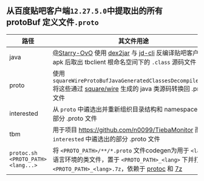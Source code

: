 ## 从百度贴吧客户端`12.27.5.0`中提取出的所有 protoBuf 定义文件`.proto`

|路径|其文件用途|
|---|---|
|java|[@Starry-OvO](https://github.com/Starry-OvO) 使用 [dex2jar](https://github.com/ThexXTURBOXx/dex2jar) 与 [jd-cli](https://github.com/intoolswetrust/jd-cli) 反编译贴吧客户端 apk 后取出 tbclient 根命名空间下的 `.class` 源码文件|
|proto|使用 `squareWireProtoBufJavaGeneratedClassesDecompiler.php` 将这些通过 [square/wire](https://github.com/square/wire) 生成的 java 类源码转换回 .proto 文件|
|interested|从 `proto` 中遴选出并重新组织目录结构和 namespace了 的部分 .proto 文件|
|tbm|用于项目 https://github.com/n0099/TiebaMonitor 而从 `interested` 中遴选出的部分 .proto 文件|
|`protoc.sh <PROTO_PATH> <lang...>`|将 `<PROTO_PATH>/**/*.proto` 文件codegen为用于 `<lang>` 语言环境的类文件，置于 `<PROTO_PATH>_<lang>` 下并打包为 `<PROTO_PATH>_<lang>.7z`，依赖于 [protoc](https://github.com/protocolbuffers/protobuf/releases) 和 [7z](https://7-zip.org/download.html) |
